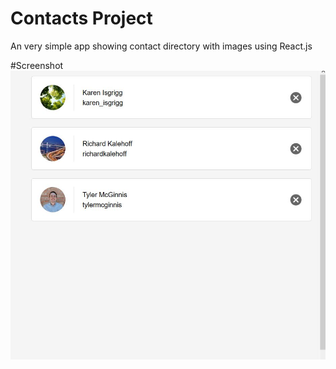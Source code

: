 # Contacts Project

An very simple app showing contact directory with images using React.js

#Screenshot
![alt text](https://github.com/KalebNiven/react-contacts-app/blob/master/screenshot.JPG)
